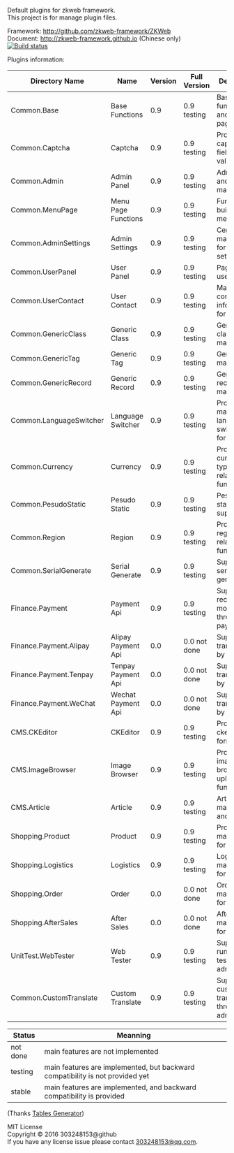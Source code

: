 Default plugins for zkweb framework.<br />
This project is for manage plugin files.<br />

Framework: http://github.com/zkweb-framework/ZKWeb<br/>
Document: http://zkweb-framework.github.io (Chinese only)<br/>
[![Build status](https://ci.appveyor.com/api/projects/status/7i8s0vji60j8xcqd?svg=true)](https://ci.appveyor.com/project/303248153/zkweb-plugins)

Plugins information:<br/>

| Directory Name          | Name                | Version | Full Version | Description                                       |
|-------------------------|---------------------|---------|--------------|---------------------------------------------------|
| Common.Base             | Base Functions      | 0.9     | 0.9 testing  | Base functions and template pages                 |
| Common.Captcha          | Captcha             | 0.9     | 0.9 testing  | Provide captcha form field and validation         |
| Common.Admin            | Admin Panel         | 0.9     | 0.9 testing  | Admin panel and users management                  |
| Common.MenuPage         | Menu Page Functions | 0.9     | 0.9 testing  | Functions for building menu page                  |
| Common.AdminSettings    | Admin Settings      | 0.9     | 0.9 testing  | Centralized management for admin settings         |
| Common.UserPanel        | User Panel          | 0.9     | 0.9 testing  | Pages for user panel                              |
| Common.UserContact      | User Contact        | 0.9     | 0.9 testing  | Manage contact information for users              |
| Common.GenericClass     | Generic Class       | 0.9     | 0.9 testing  | Generic class/catalog management                  |
| Common.GenericTag       | Generic Tag         | 0.9     | 0.9 testing  | Generic tag management                            |
| Common.GenericRecord    | Generic Record      | 0.9     | 0.9 testing  | Generic records management                        |
| Common.LanguageSwitcher | Language Switcher   | 0.9     | 0.9 testing  | Provide manually language switch menu for visitor |
| Common.Currency         | Currency            | 0.9     | 0.9 testing  | Provide currency types and related functions      |
| Common.PesudoStatic     | Pesudo Static       | 0.9     | 0.9 testing  | Pesudo static support                             |
| Common.Region           | Region              | 0.9     | 0.9 testing  | Provide regions and related functions             |
| Common.SerialGenerate   | Serial Generate     | 0.9     | 0.9 testing  | Support serial generation                         |
| Finance.Payment         | Payment Api         | 0.9     | 0.9 testing  | Support receive money through payment api         |
| Finance.Payment.Alipay  | Alipay Payment Api  | 0.0     | 0.0 not done | Support pay transactions by alipay                |
| Finance.Payment.Tenpay  | Tenpay Payment Api  | 0.0     | 0.0 not done | Support pay transactions by tenpay                |
| Finance.Payment.WeChat  | Wechat Payment Api  | 0.0     | 0.0 not done | Support pay transactions by wechat                |
| CMS.CKEditor            | CKEditor            | 0.9     | 0.9 testing  | Provide ckeditor form field                       |
| CMS.ImageBrowser        | Image Browser       | 0.9     | 0.9 testing  | Provide image browse and upload functions         |
| CMS.Article             | Article             | 0.9     | 0.9 testing  | Article management and display                    |
| Shopping.Product        | Product             | 0.9     | 0.9 testing  | Product management for ec site                    |
| Shopping.Logistics      | Logistics           | 0.9     | 0.9 testing  | Logistics management for ec site                  |
| Shopping.Order          | Order               | 0.0     | 0.0 not done | Order management for ec site                      |
| Shopping.AfterSales     | After Sales         | 0.0     | 0.0 not done | After Sales management for ec site                |
| UnitTest.WebTester      | Web Tester          | 0.9     | 0.9 testing  | Support running unit test from admin panel        |
| Common.CustomTranslate  | Custom Translate    | 0.9     | 0.9 testing  | Support custom translate through admin panel      |

| Status   | Meanning                                                                      |
|----------|-------------------------------------------------------------------------------|
| not done | main features are not implemented                                             |
| testing  | main features are implemented, but backward compatibility is not provided yet |
| stable   | main features are implemented, and backward compatibility is provided         |

(Thanks [Tables Generator](http://www.tablesgenerator.com/markdown_tables))

MIT License<br />
Copyright © 2016 303248153@github<br />
If you have any license issue please contact 303248153@qq.com.
